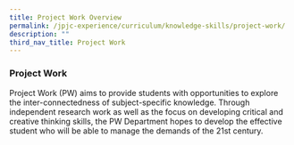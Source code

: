 ```yaml
---
title: Project Work Overview
permalink: /jpjc-experience/curriculum/knowledge-skills/project-work/
description: ""
third_nav_title: Project Work
---
```

### **Project Work**
Project Work (PW) aims to provide students with opportunities to explore the inter-connectedness of subject-specific knowledge. Through independent research work as well as the focus on developing critical and creative thinking skills, the PW Department hopes to develop the effective student who will be able to manage the demands of the 21st century.
